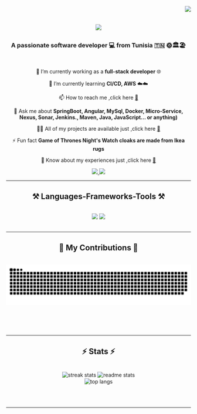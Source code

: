 <img align="right" src="https://visitor-badge.laobi.icu/badge?page_id=salesp07.salesp07" />


<h1 align="center">
    <img src="https://readme-typing-svg.herokuapp.com/?font=Righteous&size=35&center=true&vCenter=true&width=500&height=70&duration=4000&lines=Hi+There!+👋;+I'm+Ayoub+SADDI+😀!;" />
</h1>

<h3 align="center">A passionate software developer 💻 from Tunisia 🇹🇳 🌞🏛️🏖️</h3>

<br/>

<div align="center">
 
 🔭 I’m currently working as a **full-stack developer** 🌐
 
 🌱 I’m currently learning **CI/CD, AWS**  ☁️☁️
 
 📫 How to reach me ,click here  <a href="mailto:ayoubsaddi01@gmail.com">🔗</a>

 💬 Ask me about **SpringBoot, Angular, MySql, Docker, Micro-Service, Nexus, Sonar, Jenkins., Maven, Java, JavaScript... or anything)**

 👨‍💻 All of my projects are available just ,click here [🔗](https://github.com/AyoubSADDI?tab=repositories)

 ⚡ Fun fact **Game of Thrones Night's Watch cloaks are made from Ikea rugs**
 
 📄 Know about my experiences just ,click here [🔗](https://drive.google.com/file/d/1PjH8tXU-jJP7ZRVR0D3ryymjISunq9ei/view?usp=drive_link)

 </div>
 
<div align="center"> 
  <a href="https://www.linkedin.com/in/ayoub-saddi/" target="_blank">
    <img src="https://img.shields.io/badge/LinkedIn-0077B5" target="_blank" />
  </a>
  <a href="https://ayoubsaddi.wixsite.com/portfolio" target="_blank">
     <img src="https://img.shields.io/badge/Portfolio-FF5722" target="_blank" /> <!-- sqlite, safari, google-chrome are other good icon options -->
  </a>
</div>

 <hr/>
 
<h2 align="center">⚒️ Languages-Frameworks-Tools ⚒️</h2>
<br/>
<div align="center">
    <img src="https://skillicons.dev/icons?i=react,bootstrap,mui,html,css,vscode,github,figma,tailwind,git,r" />
    <img src="https://skillicons.dev/icons?i=nodejs,python,javascript,typescript,express,firebase,mongodb,c,java,nextjs,mysql,flask,spring,angular" /><br>
</div>

<br/>
<hr/>

<div align="center">
  <h2>🐍 My Contributions 🐍</h2>
  <br>
  <img alt="snake eating my contributions" src="https://raw.githubusercontent.com/salesp07/salesp07/output/github-contribution-grid-snake.svg" />
  
  <br/><br/><br/>
</div>

<hr/>

<h2 align="center">⚡ Stats ⚡</h2>
<br>
<div align=center>
  <img width=390 src="https://github-readme-streak-stats-salesp07.vercel.app/?user=salesp07&count_private=true&theme=react&border_radius=10" alt="streak stats"/>
  <img width=390 src="https://github-readme-stats-salesp07.vercel.app/api?username=salesp07&count_private=true&show_icons=true&theme=react&rank_icon=github&border_radius=10" alt="readme stats" />
  <br/>
  <img width=325 align="center" src="https://github-readme-stats-salesp07.vercel.app/api/top-langs/?username=salesp07&hide=HTML&langs_count=8&layout=compact&theme=react&border_radius=10&size_weight=0.5&count_weight=0.5&exclude_repo=github-readme-stats" alt="top langs" />
</div>

<br/><br/>

<hr/>


<br/>
